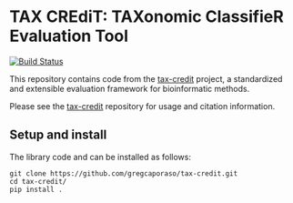 # TAX CREdiT: TAXonomic ClassifieR Evaluation Tool

[![Build Status](https://travis-ci.org/caporaso-lab/tax-credit-code.svg?branch=master)](https://travis-ci.org/caporaso-lab/tax-credit-code)

This repository contains code from the [tax-credit](https://github.com/caporaso-lab/tax-credit) project, a standardized and extensible evaluation framework for bioinformatic methods.

Please see the [tax-credit](https://github.com/caporaso-lab/tax-credit) repository for usage and citation information.

Setup and install
-----------------
The library code and can be installed as follows:

```
git clone https://github.com/gregcaporaso/tax-credit.git
cd tax-credit/
pip install .
```

